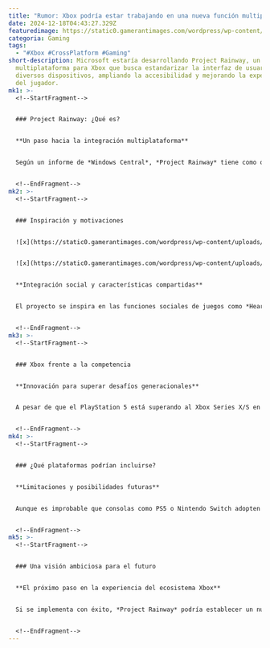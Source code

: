 ```yaml
---
title: "Rumor: Xbox podría estar trabajando en una nueva función multiplataforma"
date: 2024-12-18T04:43:27.329Z
featuredimage: https://static0.gamerantimages.com/wordpress/wp-content/uploads/2024/12/xbox-project-rainway-cross-platform-features.jpg?q=70&fit=crop&w=1140&h=&dpr=1
categoria: Gaming
tags:
  - "#Xbox #CrossPlatform #Gaming"
short-description: Microsoft estaría desarrollando Project Rainway, un menú guía
  multiplataforma para Xbox que busca estandarizar la interfaz de usuario en
  diversos dispositivos, ampliando la accesibilidad y mejorando la experiencia
  del jugador.
mk1: >-
  <!--StartFragment-->


  ### Project Rainway: ¿Qué es?


  **Un paso hacia la integración multiplataforma**


  Según un informe de *Windows Central*, *Project Rainway* tiene como objetivo crear un menú guía universal para Xbox, que incluiría APIs y características de interfaz de usuario comunes a varias plataformas. Esto permitiría una experiencia consistente en dispositivos diferentes, aunque no se ha especificado cuáles estarán incluidos.


  <!--EndFragment-->
mk2: >-
  <!--StartFragment-->


  ### Inspiración y motivaciones


  ![x](https://static0.gamerantimages.com/wordpress/wp-content/uploads/2024/12/xbox-header.jpg?q=49&fit=crop&w=750&h=422&dpr=2 "x")


  ![x](https://static0.gamerantimages.com/wordpress/wp-content/uploads/2024/12/call-of-duty-modern-warfare-advanced-warfare-and-ghosts-with-xbox-game-pass-logo.jpeg?q=70&fit=crop&w=750&h=422&dpr=1 "x")


  **Integración social y características compartidas**


  El proyecto se inspira en las funciones sociales de juegos como *Hearthstone* y *Diablo IV* a través de Battle.net, así como en características como el guardado en la nube de *Indiana Jones and the Great Circle* o la progresión cruzada de *Diablo IV*. Microsoft busca llevar estas funcionalidades a todo su catálogo, potenciando la experiencia del usuario.


  <!--EndFragment-->
mk3: >-
  <!--StartFragment-->


  ### Xbox frente a la competencia


  **Innovación para superar desafíos generacionales**


  A pesar de que el PlayStation 5 está superando al Xbox Series X/S en una proporción de 3:1, Xbox sigue expandiendo su ecosistema, especialmente con el crecimiento constante de Xbox Game Pass. *Project Rainway* refuerza el compromiso de Microsoft con la accesibilidad y la conexión entre plataformas.


  <!--EndFragment-->
mk4: >-
  <!--StartFragment-->


  ### ¿Qué plataformas podrían incluirse?


  **Limitaciones y posibilidades futuras**


  Aunque es improbable que consolas como PS5 o Nintendo Switch adopten este sistema, la tendencia de Xbox hacia la flexibilización de restricciones multiplataforma podría abrir nuevas oportunidades en otros dispositivos. Es probable que las principales integraciones se centren en PC, dispositivos móviles y la nube.


  <!--EndFragment-->
mk5: >-
  <!--StartFragment-->


  ### Una visión ambiciosa para el futuro


  **El próximo paso en la experiencia del ecosistema Xbox**


  Si se implementa con éxito, *Project Rainway* podría establecer un nuevo estándar en accesibilidad y conectividad para jugadores, reforzando a Xbox como un líder en experiencias multiplataforma.


  <!--EndFragment-->
---
```

